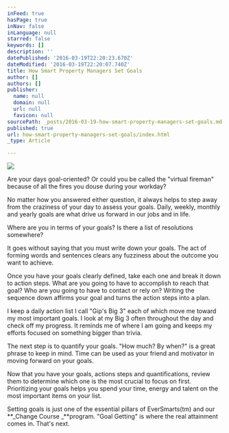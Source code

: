 ```yaml
---
inFeed: true
hasPage: true
inNav: false
inLanguage: null
starred: false
keywords: []
description: ''
datePublished: '2016-03-19T22:20:23.670Z'
dateModified: '2016-03-19T22:20:07.740Z'
title: How Smart Property Managers Set Goals
author: []
authors: []
publisher:
  name: null
  domain: null
  url: null
  favicon: null
sourcePath: _posts/2016-03-19-how-smart-property-managers-set-goals.md
published: true
url: how-smart-property-managers-set-goals/index.html
_type: Article

---
```

![](https://the-grid-user-content.s3-us-west-2.amazonaws.com/ead499a6-94a0-4124-8b1b-b7444fe0d3ab.jpg)

Are your
days goal-oriented? Or could you be called the "virtual fireman" because of all
the fires you douse during your workday?

No matter
how you answered either question, it always helps to step away from the
craziness of your day to assess your goals. Daily, weekly, monthly and yearly
goals are what drive us forward in our jobs and in life. 

Where are
you in terms of your goals? Is there a list of resolutions somewhere?

It goes
without saying that you must write down your goals. The act of forming words
and sentences clears any fuzziness about the outcome you want to achieve. 

Once you
have your goals clearly defined, take each one and break it down to action
steps. What are you going to have to accomplish to reach that goal? Who are you
going to have to contact or rely on? Writing the sequence down affirms your
goal and turns the action steps into a plan.

I keep a
daily action list I call "Gip's Big 3" each of which move me toward my most
important goals. I look at my Big 3 often throughout the day and check off my
progress. It reminds me of where I am going and keeps my efforts focused on
something bigger than trivia.

The next
step is to quantify your goals. "How much? By when?" is a great phrase to keep
in mind. Time can be used as your friend and motivator in moving forward on
your goals. 

Now that
you have your goals, actions steps and quantifications, review them to determine
which one is the most crucial to focus on first. Prioritizing your goals helps
you spend your time, energy and talent on the most important items on your
list. 

Setting goals is just one
of the essential pillars of EverSmarts(tm) and our **_Change Course _**program. "Goal
Getting" is where the real attainment comes in. That's next.
